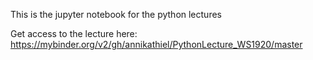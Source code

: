This is the jupyter notebook for the python lectures

Get access to the lecture here:
https://mybinder.org/v2/gh/annikathiel/PythonLecture_WS1920/master
